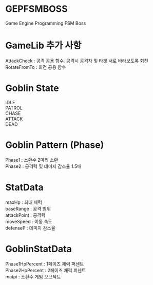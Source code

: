 # GEPFSMBOSS
Game Engine Programming FSM Boss

# GameLib 추가 사항
AttackCheck : 공격 공용 함수. 공격시 공격자 및 타겟 서로 바라보도록 회전 <br>
RotateFromTo : 회전 공용 함수

# Goblin State
IDLE <br>
PATROL <br>
CHASE<br>
ATTACK<br>
DEAD<br>

# Goblin Pattern (Phase)
Phase1 : 소환수 2마리 소환<br>
Phase2 : 공격력 및 데미지 감소율 1.5배<br>

# StatData
maxHp : 최대 체력<br>
baseRange : 공격 범위<br>
attackPoint : 공격력<br>
moveSpeed : 이동 속도<br>
defenseP : 데미지 감소율<br>

# GoblinStatData
Phase1HpPercent : 1페이즈 체력 퍼센트<br>
Phase2HpPercent : 2페이즈 체력 퍼센트<br>
matpi : 소환수 게임 오브젝트<br>
